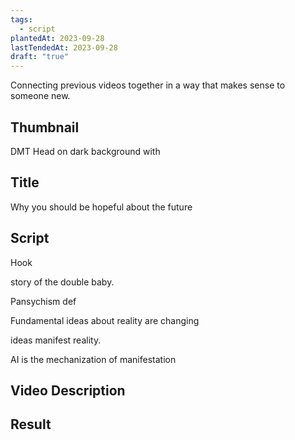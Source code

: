 ```yaml
---
tags:
  - script
plantedAt: 2023-09-28
lastTendedAt: 2023-09-28
draft: "true"
---
```

Connecting previous videos together in a way that makes sense to someone new.

## Thumbnail

DMT Head on dark background with 

## Title

Why you should be hopeful about the future



## Script

Hook

story of the double baby.

Pansychism def

Fundamental ideas about reality are changing



ideas manifest reality.

AI is the mechanization of manifestation





## Video Description
## Result